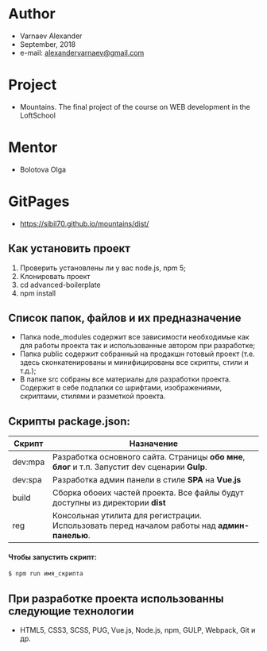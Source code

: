 # Author
* Varnaev Alexander
* September, 2018
* e-mail: alexandervarnaev@gmail.com

# Project 
* Mountains. The final project of the course on WEB development in the LoftSchool

# Mentor
* Bolotova Olga

# GitPages
* https://sibil70.github.io/mountains/dist/

## Как установить проект
1. Проверить установлены ли у вас node.js, npm 5;
2. Клонировать проект
3. cd advanced-boilerplate
4. npm install

## Список папок, файлов и их предназначение

* Папка node_modules содержит все зависимости необходимые как для работы проекта так и использованные автором при разработке;
* Папка public содержит собранный на продакшн готовый проект (т.е. здесь сконкатенированы и минифицированы все скрипты, стили и т.д.);
* В папке src собраны все материалы для разработки проекта. Содержит в себе подпапки со шрифтами, изображениями, скриптами, стилями и разметкой проекта.

## Скрипты package.json:

| Скрипт | Назначение |
| ------ | ------ |
| dev:mpa | Разработка основного сайта. Страницы **обо мне**, **блог** и т.п. Запустит dev сценарии **Gulp**. |
| dev:spa | Разработка админ панели в стиле **SPA** на **Vue.js** |
| build  | Сборка обоеих частей проекта. Все файлы будут доступны из директории **dist** |
| reg | Консольная утилита для регистрации. Использовать перед началом работы над **админ-панелью**. |

#### Чтобы запустить скрипт:
```sh
$ npm run имя_скрипта
```

## При разработке проекта использованны следующие технологии
* HTML5, CSS3, SCSS, PUG, Vue.js, Node.js, npm, GULP, Webpack, Git и др. 

